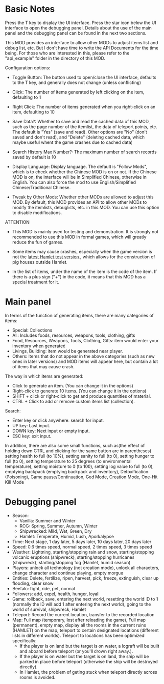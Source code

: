 

# Basic Notes

Press the T key to display the UI interface. Press the star icon below the UI interface to open the debugging panel. Details about the use of the main panel and the debugging panel can be found in the next two sections.


This MOD provides an interface to allow other MODs to adjust items list and debug list, etc. But I don't have time to write the API Documents for the time being. For those who are interested in this, please refer to the "api_example" folder in the directory of this MOD.

Configuration options:

- Toggle Button: The button used to open/close the UI interface, defaults to the T key, and generally does not change (unless conflicting)

- Click: The number of items generated by left clicking on the item, defaulting to 1

- Right Click: The number of items generated when you right-click on an item, defaulting to 10

- Save Data?:  Whether to save and read the cached data of this MOD, such as the page number of the itemlist, the data of teleport points, etc. The default is "Yes" (save and read). Other options are "No" (don't saved and don't read), and "Delete" (deleting cached data, which maybe useful whent the game crashes due to cached data)

- Search History Max Number?: The maximum number of search records saved by default is 10

- Display Language: Display language. The default is "Follow Mods", which is to check whether the Chinese MOD is on or not. If the Chinese MOD is on, the interface will be in Simplified Chinese, otherwise in English. You can also force the mod to use English/Simplified Chinese/Traditional Chinese.

- Tweak by Other Mods: Whether other MODs are allowed to adjust this MOD. By default, this MOD provides an API to allow other MODs to modify the itemlists, debuglists, etc. in this MOD. You can use this option to disable modifications.





ATTENTION

- This MOD is mainly used for testing and demonstration. It is strongly not recommended to use this MOD in formal games, which will greatly reduce the fun of games.
- Some items may cause crashes, especially when the game version is not the [latest Hamlet test version ](<https://steamcommunity.com/games/219740/announcements/detail/1727601346322579127>), which allows for the construction of pig houses outside Hamlet.

- In the list of items, under the name of the item is the code of the item. If there is a plus sign ("+") in the code, it means that this MOD has a special treatment for it.




# Main panel

In terms of the function of generating items, there are many categories of items:

- Special: Collections
- All: Includes foods, resources, weapons, tools, clothing, gifts
- Food, Resources, Weapons, Tools, Clothing, Gifts: item would enter your inventory when generated
- Livings, Building: item would be generated near player.
- Others: Items that do not appear in the above categories (such as new ones in later versions) and MOD items will appear here, but contain a lot of items that may cause crash.



The way in which items are generated:

- Click to generate an item. (You can change it in the options)
- Right-click to generate 10 items. (You can change it in the options)
- SHIFT + click or right-click to get and produce quantities of material.
- CTRL + Click to add or remove custom items list (collection).



Search:

- Enter key or click anywhere: search for input.
- UP key: Last input.
- DOWN key: Next input or empty input.
- ESC key: exit input.



In addition, there are also some small functions, such as(the effect of holding down CTRL and clicking for the same button are in parentheses) setting health to full (to 10%), setting sanity to  full (to 0), setting hunger to full (to 0), setting temperature to 25 degrees (to environmental temperature), setting moisture to 0 (to 100), setting log value to full (to 0), emptying backpack (emptying backpack and inventory), Detoxification (Poisoning), Game pause/Continuation, God Mode, Creation Mode, One-Hit Kill Mode



# Debugging panel

- Season:
  - Vanilla: Summer and Winter
  - ROG: Spring, Summer, Autumn, Winter
  - Shipwrecked: Mild, Wet, Green, Dry
  - Hamlet: Temperate, Humid, Lush, Aporkalypse
- Time: Next stage, 1 day later, 5 days later, 10 days later, 20 days later
- Speed: 0.6 times speed, normal speed, 2 times speed, 3 times speed
- Weather: Lightning, starting/stopping rain and snow, starting/stopping volcanic eruptions (shipwreck), starting/stopping hurricanes (shipwreck), starting/stopping fog (Hamlet, humid season)
- Players: unlock all technology (not creation mode), unlock all characters, change character and continue playing, empty morgue
- Entities: Delete, fertilize, ripen, harvest, pick, freeze, extinguish, clear up flooding, clear snow
- Beefalo: fight, ride, pet, normal
- Followers: add, expel, health, hunger, loyal
- Game: rollback, save, entering the next world, resetting the world ID to 1 (normally the ID will add 1 after entering the next world), going to the world of survival, shipwreck, Hamlet
- Teleport: Record the current location, transfer to the recorded location
- Map: Full map (temporary, lost after reloading the game), Full map (permanent), empty map, display all the rooms in the current ruins (HAMLET) on the map, teleport to certain designated locations (different lists in different worlds). Teleport to locations has been optimized specifically:
  - If the player is on land but the target is on water, a lograft will be built and aboard before teleport (or you'll drown right away.).
  - If the player is on water but the target is on land, the ship will be parked in place before teleport (otherwise the ship will be destroyed directly).
  - In Hamlet, the problem of geting stuck when teleport directly across rooms is avoided.